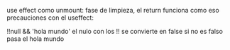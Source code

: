 use effect como unmount: fase de limpieza, el return funciona como eso
precauciones con el useffect:

!!null && 'hola mundo'
el nulo con los !! se convierte en false si no es falso pasa el hola mundo

